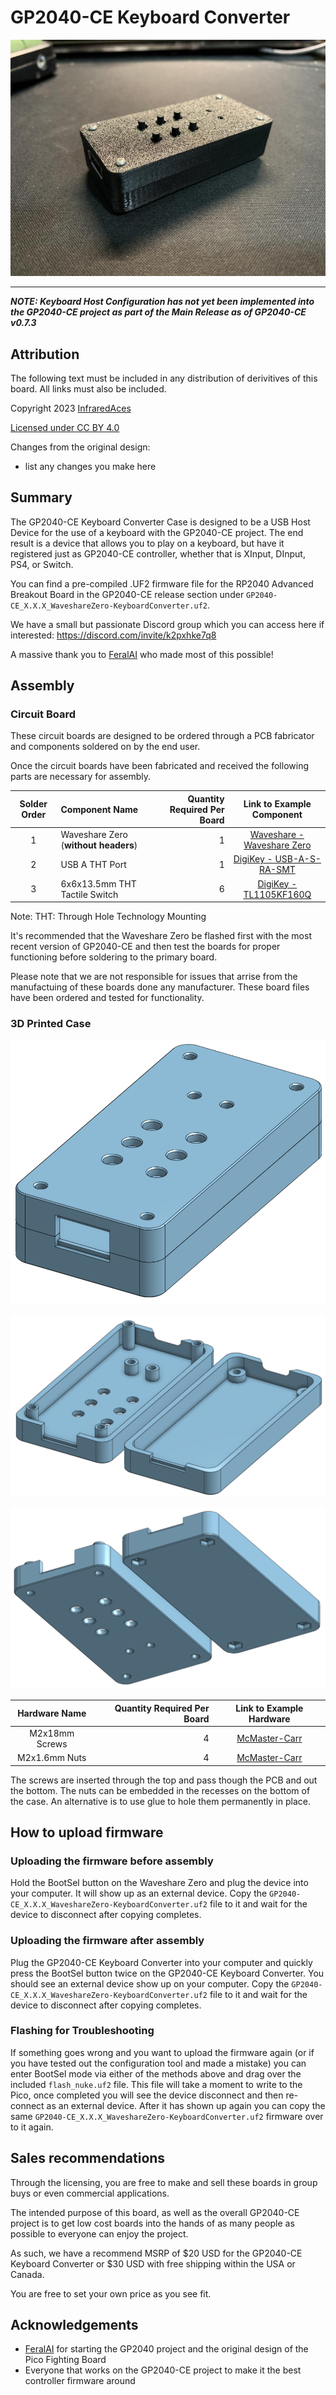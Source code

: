 # GP2040-CE Keyboard Converter

![GP2040-CE Keyboard Converter Case IRL](assets/GP2040-CE-Keyboard-Converter-Case-IRL.jpg)

---

***NOTE: Keyboard Host Configuration has not yet been implemented into the GP2040-CE project as part of the Main Release as of GP2040-CE v0.7.3***

## Attribution

The following text must be included in any distribution of derivitives of this board. All links must also be included.

Copyright 2023 [InfraredAces](https://github.com/InfraredAces)

[Licensed under CC BY 4.0](https://creativecommons.org/licenses/by/4.0/)

Changes from the original design:
  - list any changes you make here

## Summary

The GP2040-CE Keyboard Converter Case is designed to be a USB Host Device for the use of a keyboard with the GP2040-CE project. The end result is a device that allows you to play on a keyboard, but have it registered just as GP2040-CE controller, whether that is XInput, DInput, PS4, or Switch.

You can find a pre-compiled .UF2 firmware file for the RP2040 Advanced Breakout Board in the GP2040-CE release section under `GP2040-CE_X.X.X_WaveshareZero-KeyboardConverter.uf2`.

We have a small but passionate Discord group which you can access here if interested: https://discord.com/invite/k2pxhke7q8

A massive thank you to [FeralAI](https://github.com/FeralAI) who made most of this possible!

## Assembly

### Circuit Board

These circuit boards are designed to be ordered through a PCB fabricator and components soldered on by the end user.    

Once the circuit boards have been fabricated and received the following parts are necessary for assembly.

| Solder Order | Component Name | Quantity Required Per Board | Link to Example Component |
| :----------: | :------------- | --------------------------: | :-----------------------: |
| 1 | Waveshare Zero (**without headers**) | 1 | [Waveshare - Waveshare Zero](https://www.waveshare.com/product/rp2040-zero.html) |
| 2 | USB A THT Port | 1 | [DigiKey - USB-A-S-RA-SMT](https://www.digikey.com/en/products/detail/adam-tech/USB-A-S-RA-SMT/9832349) |
| 3 | 6x6x13.5mm THT Tactile Switch | 6 | [DigiKey - TL1105KF160Q](https://www.digikey.com/en/products/detail/e-switch/TL1105KF160Q/1805437) | 

Note: THT: Through Hole Technology Mounting 

It's recommended that the Waveshare Zero be flashed first with the most recent version of GP2040-CE and then test the boards for proper functioning before soldering to the primary board.

Please note that we are not responsible for issues that arrise from the manufactuing of these boards done any manufacturer.  These board files have been ordered and tested for functionality.  

### 3D Printed Case

![GP2040-CE-Keyboard-Converter-Case-Assembled](assets/GP2040-CE-Keyboard-Converter-Case-Assembled.png)

![](assets/GP2040-CE-Keyboard-Converter-Case-Top.png)

![](assets/GP2040-CE-Keyboard-Converter-Case-Bottom.png)

| Hardware Name | Quantity Required Per Board | Link to Example Hardware |
| :------------: | --------------------------: | :-----------------------: |
| M2x18mm Screws | 4 | [McMaster-Carr](https://www.mcmaster.com/92000A024/) |
| M2x1.6mm Nuts | 4 | [McMaster-Carr](https://www.mcmaster.com/90592A075/) |

The screws are inserted through the top and pass though the PCB and out the bottom. The nuts can be embedded in the recesses on the bottom of the case. An alternative is to use glue to hole them permanently in place.

## How to upload firmware

### Uploading the firmware before assembly

Hold the BootSel button on the Waveshare Zero and plug the device into your computer.  It will show up as an external device.  Copy the `GP2040-CE_X.X.X_WaveshareZero-KeyboardConverter.uf2` file to it and wait for the device to disconnect after copying completes.  

### Uploading the firmware after assembly

Plug the GP2040-CE Keyboard Converter into your computer and quickly press the BootSel button twice on the GP2040-CE Keyboard Converter.  You should see an external device show up on your computer.  Copy the `GP2040-CE_X.X.X_WaveshareZero-KeyboardConverter.uf2` file to it and wait for the device to disconnect after copying completes.  

### Flashing for Troubleshooting
If something goes wrong and you want to upload the firmware again (or if you have tested out the configuration tool and made a mistake) you can enter BootSel mode via either of the methods above and drag over the included `flash_nuke.uf2` file.  This file will take a moment to write to the Pico, once completed you will see the device disconnect and then re-connect as an external device.  After it has shown up again you can copy the same `GP2040-CE_X.X.X_WaveshareZero-KeyboardConverter.uf2` firmware over to it again.

## Sales recommendations

Through the licensing, you are free to make and sell these boards in group buys or even commercial applications.  

The intended purpose of this board, as well as the overall GP2040-CE project is to get low cost boards into the hands of as many people as possible to everyone can enjoy the project.  

As such, we have a recommend MSRP of $20 USD for the GP2040-CE Keyboard Converter or $30 USD with free shipping within the USA or Canada.

You are free to set your own price as you see fit. 
## Acknowledgements

- [FeralAI](https://github.com/FeralAI) for starting the GP2040 project and the original design of the Pico Fighting Board
- Everyone that works on the GP2040-CE project to make it the best controller firmware around
